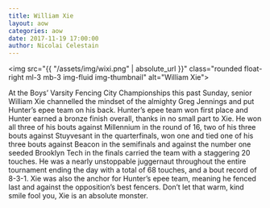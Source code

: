 ```yaml
---
title: William Xie
layout: aow
categories: aow
date: 2017-11-19 17:00:00
author: Nicolai Celestain
---
```


<img src="{{ "/assets/img/wixi.png" | absolute_url }}" class="rounded float-right ml-3 mb-3 img-fluid img-thumbnail" alt="William Xie">

At the Boys’ Varsity Fencing City Championships this past Sunday, senior William Xie channelled the mindset of the almighty Greg Jennings and put Hunter’s epee team on his back. Hunter’s epee team won first place and Hunter earned a bronze finish overall, thanks in no small part to Xie. He won all three of his bouts against Millennium in the round of 16, two of his three bouts against Stuyvesant in the quarterfinals, won one and tied one of his three bouts against Beacon in the semifinals and against the number one seeded Brooklyn Tech in the finals carried the team with a staggering 20 touches. He was a nearly unstoppable juggernaut throughout the entire tournament ending the day with a total of 68 touches, and a bout record of 8-3-1. Xie was also the anchor for Hunter’s epee team, meaning he fenced last and against the opposition’s best fencers. Don’t let that warm, kind smile fool you, Xie is an absolute monster.
